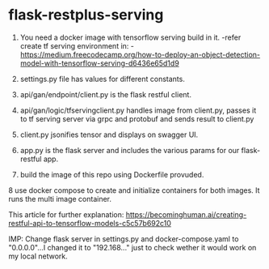 # flask-restplus-serving

1. You need a docker image with tensorflow serving build in it.
    -refer create tf serving environment in:
    -https://medium.freecodecamp.org/how-to-deploy-an-object-detection-model-with-tensorflow-serving-d6436e65d1d9

2. settings.py file has values for different constants.

3. api/gan/endpoint/client.py is the flask restful client.

4. api/gan/logic/tfservingclient.py handles image from client.py, passes it to tf serving server via grpc and protobuf and sends result to client.py

5. client.py jsonifies tensor and displays on swagger UI.

6. app.py is the flask server and includes the various params for our flask-restful app.

7. build the image of this repo using Dockerfile provuded.

8 use docker compose to create and initialize containers for both images. It runs the multi image container.

This article for further explanation: https://becominghuman.ai/creating-restful-api-to-tensorflow-models-c5c57b692c10

IMP: Change flask server in settings.py and docker-compose.yaml to "0.0.0.0"...I changed it to "192.168..." just to check wether it would work on my local network. 

